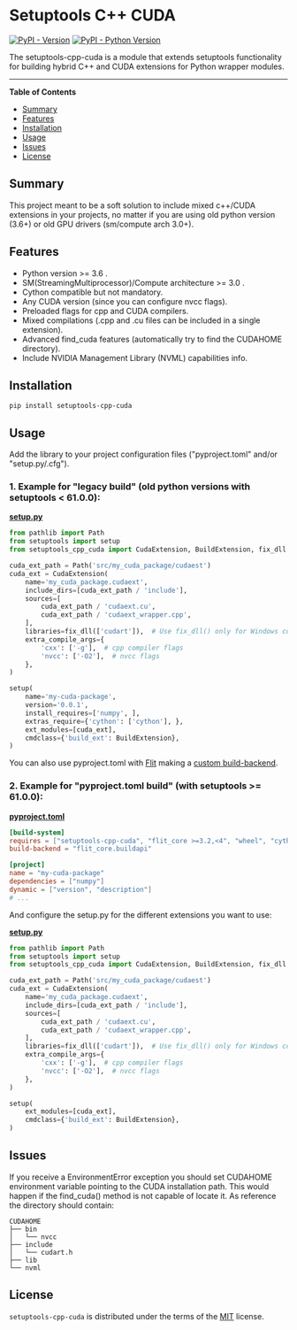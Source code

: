 # Setuptools C++ CUDA

[![PyPI - Version](https://img.shields.io/pypi/v/setuptools-cpp-cuda.svg)](https://pypi.org/project/setuptools-cpp-cuda)
[![PyPI - Python Version](https://img.shields.io/pypi/pyversions/setuptools-cpp-cuda.svg)](https://pypi.org/project/setuptools-cpp-cuda)

The setuptools-cpp-cuda is a module that extends setuptools functionality for building hybrid C++ and CUDA extensions
for Python wrapper modules.

-----

**Table of Contents**

- [Summary](#summary)
- [Features](#features)
- [Installation](#installation)
- [Usage](#usage)
- [Issues](#issues)
- [License](#license)

## Summary

This project meant to be a soft solution to include mixed c++/CUDA extensions in your projects, no matter if you are
using old python version (3.6+) or old GPU drivers (sm/compute arch 3.0+).

## Features

- Python version >= 3.6 .
- SM(StreamingMultiprocessor)/Compute architecture >= 3.0 .
- Cython compatible but not mandatory.
- Any CUDA version (since you can configure nvcc flags).
- Preloaded flags for cpp and CUDA compilers.
- Mixed compilations (.cpp and .cu files can be included in a single extension).
- Advanced find_cuda features (automatically try to find the CUDAHOME directory).
- Include NVIDIA Management Library (NVML) capabilities info.

## Installation

```console
pip install setuptools-cpp-cuda
```

## Usage

Add the library to your project configuration files ("pyproject.toml" and/or "setup.py/.cfg").

### 1. Example for "legacy build" (old python versions with setuptools < 61.0.0):

[**setup.py**](./examples/cuda_example/setup.py)

```python
from pathlib import Path
from setuptools import setup
from setuptools_cpp_cuda import CudaExtension, BuildExtension, fix_dll

cuda_ext_path = Path('src/my_cuda_package/cudaest')
cuda_ext = CudaExtension(
    name='my_cuda_package.cudaext',
    include_dirs=[cuda_ext_path / 'include'],
    sources=[
        cuda_ext_path / 'cudaext.cu',
        cuda_ext_path / 'cudaext_wrapper.cpp',
    ],
    libraries=fix_dll(['cudart']),  # Use fix_dll() only for Windows compatibility (check documentation for more info).
    extra_compile_args={
        'cxx': ['-g'],  # cpp compiler flags
        'nvcc': ['-O2'],  # nvcc flags
    },
)

setup(
    name='my-cuda-package',
    version='0.0.1',
    install_requires=['numpy', ],
    extras_require={'cython': ['cython'], },
    ext_modules=[cuda_ext],
    cmdclass={'build_ext': BuildExtension},
)
```

You can also use pyproject.toml with [Flit](https://flit.pypa.io) making
a [custom build-backend](https://setuptools.pypa.io/en/latest/build_meta.html#dynamic-build-dependencies-and-other-build-meta-tweaks).

### 2. Example for "pyproject.toml build" (with setuptools >= 61.0.0):

[**pyproject.toml**](./examples/cuda_example/build_for_setuptools_61.0.0+/pyproject.toml)

```toml
[build-system]
requires = ["setuptools-cpp-cuda", "flit_core >=3.2,<4", "wheel", "cython"]
build-backend = "flit_core.buildapi"

[project]
name = "my-cuda-package"
dependencies = ["numpy"]
dynamic = ["version", "description"]
# ...
```

And configure the setup.py for the different extensions you want to use:

[**setup.py**](examples/cuda_example/build_for_setuptools_61.0.0+/setup.py)

```python
from pathlib import Path
from setuptools import setup
from setuptools_cpp_cuda import CudaExtension, BuildExtension, fix_dll

cuda_ext_path = Path('src/my_cuda_package/cudaest')
cuda_ext = CudaExtension(
    name='my_cuda_package.cudaext',
    include_dirs=[cuda_ext_path / 'include'],
    sources=[
        cuda_ext_path / 'cudaext.cu',
        cuda_ext_path / 'cudaext_wrapper.cpp',
    ],
    libraries=fix_dll(['cudart']),  # Use fix_dll() only for Windows compatibility (check documentation for more info).
    extra_compile_args={
        'cxx': ['-g'],  # cpp compiler flags
        'nvcc': ['-O2'],  # nvcc flags
    },
)

setup(
    ext_modules=[cuda_ext],
    cmdclass={'build_ext': BuildExtension},
)
```

## Issues

If you receive a EnvironmentError exception you should set CUDAHOME environment variable pointing to the CUDA
installation path. This would happen if the find_cuda() method is not capable of locate it.
As reference the directory should contain:

```text
CUDAHOME
├── bin
│   └── nvcc
├── include
│   └── cudart.h
├── lib
└── nvml
```

## License

`setuptools-cpp-cuda` is distributed under the terms of the [MIT](https://spdx.org/licenses/MIT.html) license.
